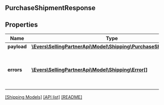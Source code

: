 ## PurchaseShipmentResponse

## Properties

Name | Type | Description | Notes
------------ | ------------- | ------------- | -------------
**payload** | [**\Evers\SellingPartnerApi\Model\Shipping\PurchaseShipmentResult**](PurchaseShipmentResult.md) |  | [optional]
**errors** | [**\Evers\SellingPartnerApi\Model\Shipping\Error[]**](Error.md) | A list of error responses returned when a request is unsuccessful. | [optional]

[[Shipping Models]](../) [[API list]](../../Api) [[README]](../../../README.md)
